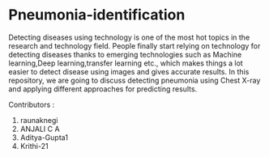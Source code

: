 # Pneumonia-identification
Detecting diseases using technology is one of the most hot topics in the research and technology field. People finally start relying on technology for detecting diseases thanks to emerging technologies such as Machine learning,Deep learning,transfer learning etc., which makes things a lot easier to detect disease using images and gives accurate results.  In this repository, we are going to discuss detecting pneumonia using Chest X-ray and applying different approaches for predicting results.


Contributors :
1. raunaknegi
2. ANJALI C A
3. Aditya-Gupta1
4. Krithi-21
